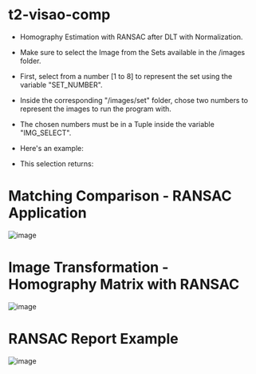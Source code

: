 # t2-visao-comp

- Homography Estimation with RANSAC after DLT with Normalization.

- Make sure to select the Image from the Sets available in the /images folder. 

- First, select from a number [1 to 8] to represent the set using the variable "SET_NUMBER".

- Inside the corresponding "/images/set" folder, chose two numbers to represent the images to run the program with. 

- The chosen numbers must be in a Tuple inside the variable "IMG_SELECT". 

- Here's an example:



- This selection returns:

# Matching Comparison - RANSAC Application
  
![image](https://github.com/user-attachments/assets/69249bae-59a3-4e21-b50a-498b575afb07)

# Image Transformation - Homography Matrix with RANSAC
  
![image](https://github.com/user-attachments/assets/c9806fdd-728d-4a05-b2c2-6b74181c9d7f)

# RANSAC Report Example
  
![image](https://github.com/user-attachments/assets/be7ea9b7-2379-49f5-9267-07b334e54aeb)

